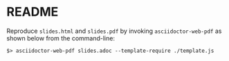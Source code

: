 # README

Reproduce `slides.html` and `slides.pdf` by invoking `asciidoctor-web-pdf` as shown below from the command-line:
```
$> asciidoctor-web-pdf slides.adoc --template-require ./template.js
```

